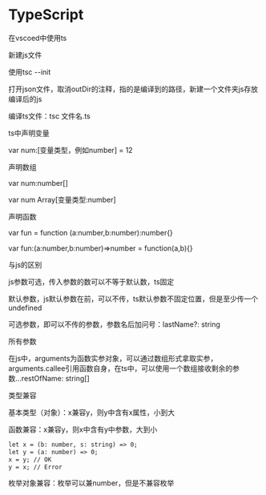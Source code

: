 # TypeScript

在vscoed中使用ts

新建js文件

使用tsc --init

打开json文件，取消outDir的注释，指的是编译到的路径，新建一个文件夹js存放编译后的js

编译ts文件：tsc 文件名.ts

ts中声明变量

var num:[变量类型，例如number] = 12

声明数组

var num:number[]

var num Array[变量类型:number]

声明函数

var fun = function (a:number,b:number):number{}

var fun:(a:number,b:number)=>number = function(a,b){}

与js的区别

js参数可选，传入参数的数可以不等于默认数，ts固定

默认参数，js默认参数在前，可以不传，ts默认参数不固定位置，但是至少传一个undefined

可选参数，即可以不传的参数，参数名后加问号：lastName?: string

所有参数

在js中，arguments为函数实参对象，可以通过数组形式拿取实参，arguments.callee引用函数自身，在ts中，可以使用一个数组接收剩余的参数...restOfName: string[]

类型兼容

基本类型（对象）：x兼容y，则y中含有x属性，小到大

函数兼容：x兼容y，则x中含有y中参数，大到小

```html
let x = (b: number, s: string) => 0;
let y = (a: number) => 0;
x = y; // OK
y = x; // Error
```

枚举对象兼容：枚举可以兼number，但是不兼容枚举
